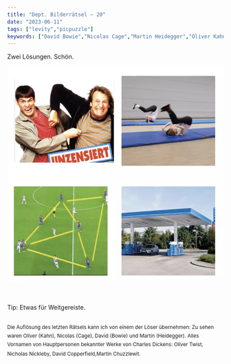 ```yaml
---
title: "Dept. Bilderrätsel – 20"
date: "2023-06-11"
tags: ["levity","picpuzzle"]
keywords: ["David Bowie","Nicolas Cage","Martin Heidegger","Oliver Kahn","Jim Carrey"]
---
```

Zwei Lösungen. Schön.

<img  src="/assets/img/picpuzzle20.webp" alt="Bilderrätsel20 ">

<br/>
<br/>
<br/>

Tip: Etwas für Weitgereiste.
<br/>
<br/>

<sup>Die Auflösung des letzten Rätsels kann ich von einem der Löser übernehmen: Zu sehen waren Oliver (Kahn), Nicolas (Cage), David (Bowie) und Martin (Heidegger).
Alles Vornamen von Hauptpersonen bekannter Werke von Charles Dickens: Oliver Twist, Nicholas Nickleby, David Copperfield,Martin Chuzzlewit.
<sup>